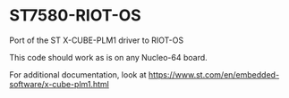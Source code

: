 # ST7580-RIOT-OS
 Port of the ST X-CUBE-PLM1 driver to RIOT-OS

This code should work as is on any Nucleo-64 board.

For additional documentation, look at https://www.st.com/en/embedded-software/x-cube-plm1.html